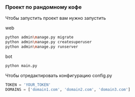 ### Проект по рандомному кофе

Чтобы запустить проект вам нужно запустить 

web 
```bash
python admin\manage.py migrate 
python admin\manage.py createsuperuser
python admin\manage.py runserver
```

bot
```bash
python main.py
```

Чтобы отредактировать конфигурацию config.py
```python
TOKEN = 'YOUR_TOKEN'
DOMAINS = ['domain1.com', 'domain2.com', 'domain3.com']
```